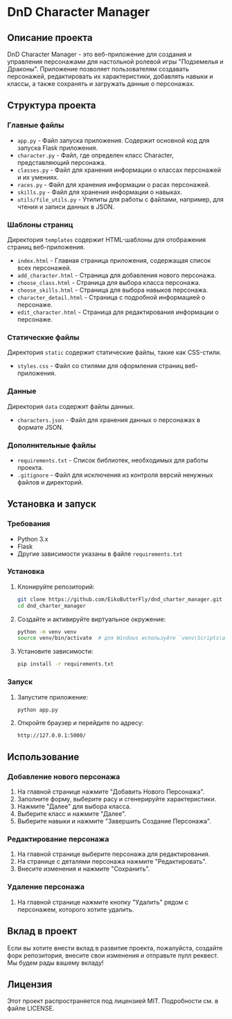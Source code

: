 # DnD Character Manager

## Описание проекта

DnD Character Manager - это веб-приложение для создания и управления персонажами для настольной ролевой игры "Подземелья и Драконы". Приложение позволяет пользователям создавать персонажей, редактировать их характеристики, добавлять навыки и классы, а также сохранять и загружать данные о персонажах.

## Структура проекта

### Главные файлы

- `app.py` - Файл запуска приложения. Содержит основной код для запуска Flask приложения.
- `character.py` - Файл, где определен класс Character, представляющий персонажа.
- `classes.py` - Файл для хранения информации о классах персонажей и их умениях.
- `races.py` - Файл для хранения информации о расах персонажей.
- `skills.py` - Файл для хранения информации о навыках.
- `utils/file_utils.py` - Утилиты для работы с файлами, например, для чтения и записи данных в JSON.

### Шаблоны страниц

Директория `templates` содержит HTML-шаблоны для отображения страниц веб-приложения.

- `index.html` - Главная страница приложения, содержащая список всех персонажей.
- `add_character.html` - Страница для добавления нового персонажа.
- `choose_class.html` - Страница для выбора класса персонажа.
- `choose_skills.html` - Страница для выбора навыков персонажа.
- `character_detail.html` - Страница с подробной информацией о персонаже.
- `edit_character.html` - Страница для редактирования информации о персонаже.

### Статические файлы

Директория `static` содержит статические файлы, такие как CSS-стили.

- `styles.css` - Файл со стилями для оформления страниц веб-приложения.

### Данные

Директория `data` содержит файлы данных.

- `characters.json` - Файл для хранения данных о персонажах в формате JSON.

### Дополнительные файлы

- `requirements.txt` - Список библиотек, необходимых для работы проекта.
- `.gitignore` - Файл для исключения из контроля версий ненужных файлов и директорий.

## Установка и запуск

### Требования

- Python 3.x
- Flask
- Другие зависимости указаны в файле `requirements.txt`

### Установка

1. Клонируйте репозиторий:
    ```bash
    git clone https://github.com/EikoButterFly/dnd_charter_manager.git
    cd dnd_charter_manager
    ```

2. Создайте и активируйте виртуальное окружение:
    ```bash
    python -m venv venv
    source venv/bin/activate  # для Windows используйте `venv\Scripts\activate`
    ```

3. Установите зависимости:
    ```bash
    pip install -r requirements.txt
    ```

### Запуск

1. Запустите приложение:
    ```bash
    python app.py
    ```

2. Откройте браузер и перейдите по адресу:
    ```
    http://127.0.0.1:5000/
    ```

## Использование

### Добавление нового персонажа

1. На главной странице нажмите "Добавить Нового Персонажа".
2. Заполните форму, выберите расу и сгенерируйте характеристики.
3. Нажмите "Далее" для выбора класса.
4. Выберите класс и нажмите "Далее".
5. Выберите навыки и нажмите "Завершить Создание Персонажа".

### Редактирование персонажа

1. На главной странице выберите персонажа для редактирования.
2. На странице с деталями персонажа нажмите "Редактировать".
3. Внесите изменения и нажмите "Сохранить".

### Удаление персонажа

1. На главной странице нажмите кнопку "Удалить" рядом с персонажем, которого хотите удалить.

## Вклад в проект

Если вы хотите внести вклад в развитие проекта, пожалуйста, создайте форк репозитория, внесите свои изменения и отправьте пулл реквест. Мы будем рады вашему вкладу!

## Лицензия

Этот проект распространяется под лицензией MIT. Подробности см. в файле LICENSE.